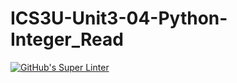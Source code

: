 # ICS3U-Unit3-04-Python-Integer_Read

[![GitHub's Super Linter](https://github.com/Rodas-Nega1/ICS3U-Unit3-04-Python-Integer_Read/workflows/GitHub's%20Super%20Linter/badge.svg)](https://github.com/Rodas-Nega1/ICS3U-Unit3-04-Python-Integer_Read/actions)
